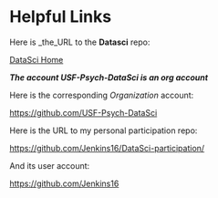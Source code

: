 # Helpful Links

Here is _the_URL to the **Datasci** repo:

[DataSci Home](https://github.com/USF-Psych-DataSci/DataSci-home)

***The account USF-Psych-DataSci is an org account***

Here is the corresponding *Organization* account:

https://github.com/USF-Psych-DataSci

Here is the URL to my personal participation repo:

https://github.com/Jenkins16/DataSci-participation/

And its user account:

https://github.com/Jenkins16

